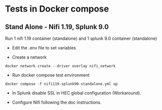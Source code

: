 # Tests in Docker compose

## Stand Alone - Nifi 1.19, Splunk 9.0

Run 1 nifi 1.19 container (standalone) and 1 splunk 9.0 container (standalone)

* Edit the .env file to set variables

* Create a network
```
docker network create --driver overlay nifi_network
```

* Run docker compose test environment
```
docker compose -f nifi119-splunk90-standalone.yml up
```

* In Splunk disable SSL in HEC global configuration (Workaround).

* Configure Nifi following the doc instructions.


